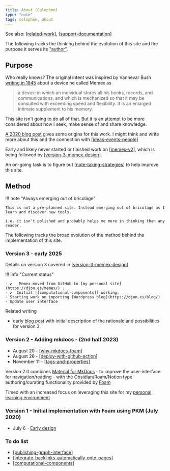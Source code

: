 ```yaml
---
title: About (Colophon)
type: "note"
tags: colophon, about
---
```


See also: [[related-work]], [[support-documentation]]

The following tracks the thinking behind the evolution of this site and the purpose it serves its ["author"](https://djon.es/blog/about-2/).

## Purpose

Who really knows? The original intent was inspired by Vannevar Bush [writing in 1945](https://en.wikipedia.org/wiki/As_We_May_Think) about a device he called Memex as

> a device in which an individual stores all his books, records, and communications, and which is mechanized so that it may be consulted with exceeding speed and flexibility. It is an enlarged intimate supplement to his memory.

This site isn't going to do all of that. But it is an attempt to be more considered about how I seek, make sense of and share knowledge.

[A 2020 blog post](https://djon.es/blog/2020/07/06/designing-a-personal-memex-with-foam/) gives some origins for this work. I might think and write more about this and the connection with [[ideas-events-people]]

Early and likely never started or finished work on [[memex-v2]], which is being followed by [[version-3-memex-design]].

An on-going task is to figure out [[note-taking-strategies]] to help improve this site.

## Method

!!! note "Always emerging out of bricolage"

    This is not a pre-planned site. Instead emerging out of bricolage as I learn and discover new tools.

    i.e. it isn't polished and probably helps me more in thinking than any reader. 

The following tracks the broad evolution of the method behind the implementation of this site.

### Version 3 - early 2025

Details on version 3 covered in [[version-3-memex-design]].

!!! info "Current status"

    - ✔   Memex moved from GitHub to [my personal site](https://djon.es/memex/) .
    - ✔  Initial [[computational-components]] working. 
    - Starting work on importing [Wordpress blog](https://djon.es/blog/) 
    - Update user interface

Related writing

- early [blog post](https://djon.es/blog/2025/01/12/what-now/) with initial description of the rationale and possibilities for version 3.


### Version 2 - Adding mkdocs - (2nd half 2023)

- August 20 - [[why-mkdocs-foam]]
- August 26 - [[deploy-with-github-action]]
- November 11 - [[tags-and-properties]] 

Version 2.0 combines [Material for MkDocs](https://squidfunk.github.io/mkdocs-material/) - to improve the user-interface for navigation/reading - with the Obsidian/Roam/Notion type authoring/curating functionality provided by [Foam](https://foambubble.github.io/foam/) 
    
Timed with an increased focus on leveraging this site for my [personal learning environment](https://www.downes.ca/cgi-bin/page.cgi?post=71058)

### Version 1 - Initial implementation with Foam using PKM (July 2020)

- July 6 - [Early design](https://djon.es/blog/2020/07/06/designing-a-personal-memex-with-foam/)



### To do list

- [[publishing-graph-interface]]
- [[integrate-backlinks-automatically-onto-pages]] 
- [[computational-components]]


[//begin]: # "Autogenerated link references for markdown compatibility"
[related-work]: related-work "Related work"
[support-documentation]: support-documentation "Support documentation"
[ideas-events-people]: ../sense/quote-collection/ideas-events-people "Great Minds Discuss Ideas; Average Minds Discuss Events; Small Minds Discuss People"
[memex-v2]: memex-v2 "Thinking about 'memex v2'"
[version-3-memex-design]: version-3-memex-design "Memex - Version 3"
[note-taking-strategies]: note-taking-strategies "Note taking strategies"
[why-mkdocs-foam]: why-mkdocs-foam "Why combine mkdocs with Foam"
[deploy-with-github-action]: deploy-with-github-action "Deploy with GitHub Action"
[tags-and-properties]: tags-and-properties "Tags and properties"
[publishing-graph-interface]: publishing-graph-interface "Publishing graph interface"
[integrate-backlinks-automatically-onto-pages]: integrate-backlinks-automatically-onto-pages "Integrate backlinks automatically onto pages"
[computational-components]: computational-components "Computational components"
[//end]: # "Autogenerated link references"